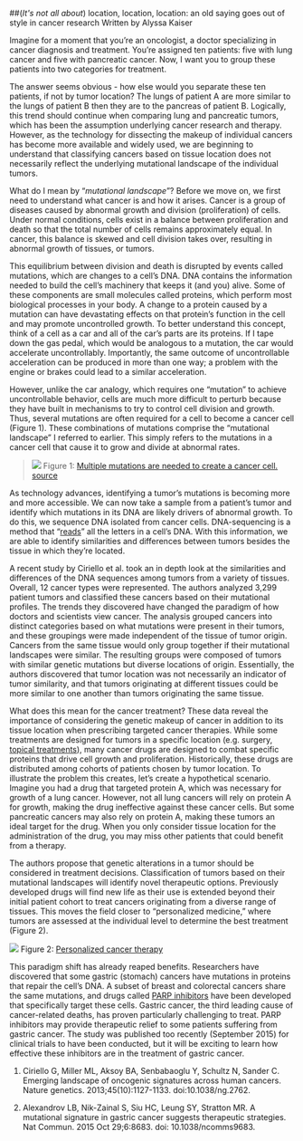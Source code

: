 ##(*It's not all about*) location, location, location: an old saying goes out of style in cancer research
Written by Alyssa Kaiser

Imagine for a moment that you’re an oncologist, a doctor specializing in cancer diagnosis and treatment. You’re assigned ten patients: five with lung cancer and five with pancreatic cancer. Now, I want you to group these patients into two categories for treatment.
 
The answer seems obvious - how else would you separate these ten patients, if not by tumor location? The lungs of patient A are more similar to the lungs of patient B then they are to the pancreas of patient B. Logically, this trend should continue when comparing lung and pancreatic tumors, which has been the assumption underlying cancer research and therapy. However, as the technology for dissecting the makeup of individual cancers has become more available and widely used, we are beginning to understand that classifying cancers based on tissue location does not necessarily reflect the underlying mutational landscape of the individual tumors.
 
What do I mean by “*mutational landscape*”? Before we move on, we first need to understand what cancer is and how it arises. Cancer is a group of diseases caused by abnormal growth and division (proliferation) of cells. Under normal conditions, cells exist in a balance between proliferation and death so that the total number of cells remains approximately equal. In cancer, this balance is skewed and cell division takes over, resulting in abnormal growth of tissues, or tumors.
 
This equilibrium between division and death is disrupted by events called mutations, which are changes to a cell’s DNA. DNA contains the information needed to build the cell’s machinery that keeps it (and you) alive. Some of these components are small molecules called proteins, which perform most biological processes in your body. A change to a protein caused by a mutation can have devastating effects on that protein’s function in the cell and may promote uncontrolled growth. To better understand this concept, think of a cell as a car and all of the car’s parts are its proteins. If I tape down the gas pedal, which would be analogous to a mutation, the car would accelerate uncontrollably. Importantly, the same outcome of uncontrollable acceleration can be produced in more than one way; a problem with the engine or brakes could lead to a similar acceleration.
                                                   		
However, unlike the car analogy, which requires one “mutation” to achieve uncontrollable behavior, cells are much more difficult to perturb because they have built in mechanisms to try to control cell division and growth. Thus, several mutations are often required for a cell to become a cancer cell (Figure 1). These combinations of mutations comprise the “mutational landscape” I referred to earlier. This simply refers to the mutations in a cancer cell that cause it to grow and divide at abnormal rates. 

> ![](https://stanfordhealthcare.org/content/dam/SHC/clinics/stanford-cancer-genetics/images/stanfordcancergenetics-diagram-cellmutation.jpg)
Figure 1: [Multiple mutations are needed to create a cancer cell. 
source](https://stanfordhealthcare.org/medical-clinics/cancer-genetics-program/understanding-genetics/how-genes-cause-cancer.html)

As technology advances, identifying a tumor’s mutations is becoming more and more accessible. We can now take a sample from a patient’s tumor and identify which mutations in its DNA are likely drivers of abnormal growth. To do this, we sequence DNA isolated from cancer cells. DNA-sequencing is a method that “[reads](https://www.genome.gov/10001177)” all the letters in a cell’s DNA. With this information, we are able to identify similarities and differences between tumors besides the tissue in which they’re located.
 
A recent study by Ciriello et al. took an in depth look at the similarities and differences of the DNA sequences among tumors from a variety of tissues. Overall, 12 cancer types were represented. The authors analyzed 3,299 patient tumors and classified these cancers based on their mutational profiles. The trends they discovered have changed the paradigm of how doctors and scientists view cancer. The analysis grouped cancers into distinct categories based on what mutations were present in their tumors, and these groupings were made independent of the tissue of tumor origin. Cancers from the same tissue would only group together if their mutational landscapes were similar. The resulting groups were composed of tumors with similar genetic mutations but diverse locations of origin. Essentially, the authors discovered that tumor location was not necessarily an indicator of tumor similarity, and that tumors originating at different tissues could be more similar to one another than tumors originating the same tissue. 
 
What does this mean for the cancer treatment? These data reveal the importance of considering the genetic makeup of cancer in addition to its tissue location when prescribing targeted cancer therapies. While some treatments are designed for tumors in a specific location (e.g. surgery, [topical treatments](http://archderm.jamanetwork.com/article.aspx?articleid=479198)), many cancer drugs are designed to combat specific proteins that drive cell growth and proliferation. Historically, these drugs are distributed among cohorts of patients chosen by tumor location. To illustrate the problem this creates, let’s create a hypothetical scenario. Imagine you had a drug that targeted protein A, which was necessary for growth of a lung cancer. However, not all lung cancers will rely on protein A for growth, making the drug ineffective against these cancer cells. But some pancreatic cancers may also rely on protein A, making these tumors an ideal target for the drug. When you only consider tissue location for the administration of the drug, you may miss other patients that could benefit from a therapy.

The authors propose that genetic alterations in a tumor should be considered in treatment decisions. Classification of tumors based on their mutational landscapes will identify novel therapeutic options. Previously developed drugs will find new life as their use is extended beyond their initial patient cohort to treat cancers originating from a diverse range of tissues. This moves the field closer to “personalized medicine,” where tumors are assessed at the individual level to determine the best treatment (Figure 2).

![](https://pct.mdanderson.org/img/home.jpg)
Figure 2: [Personalized cancer therapy](https://pct.mdanderson.org/#/) 

This paradigm shift has already reaped benefits. Researchers have discovered that some gastric (stomach) cancers have mutations in proteins that repair the cell’s DNA. A subset of breast and colorectal cancers share the same mutations, and drugs called [PARP inhibitors](http://www.cancer.gov/publications/dictionaries/cancer-terms?cdrid=660869) have been developed that specifically target these cells. Gastric cancer, the third leading cause of cancer-related deaths, has proven particularly challenging to treat. PARP inhibitors may provide therapeutic relief to some patients suffering from gastric cancer. The study was published too recently (September 2015) for clinical trials to have been conducted, but it will be exciting to learn how effective these inhibitors are in the treatment of gastric cancer.

1. Ciriello G, Miller ML, Aksoy BA, Senbabaoglu Y, Schultz N, Sander C. Emerging landscape of oncogenic signatures across human cancers. Nature genetics. 2013;45(10):1127-1133. doi:10.1038/ng.2762.
 
2. Alexandrov LB, Nik-Zainal S, Siu HC, Leung SY, Stratton MR. A mutational signature in gastric cancer suggests therapeutic strategies. Nat Commun. 2015 Oct 29;6:8683. doi: 10.1038/ncomms9683. 
